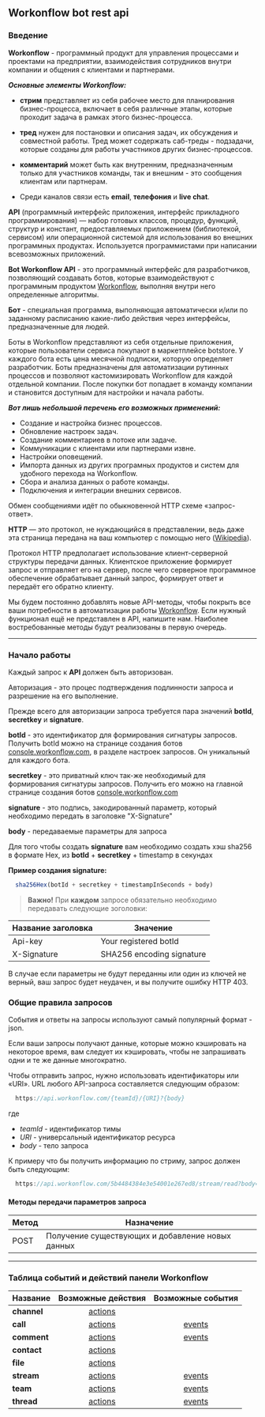 ## Workonflow bot rest api ##

### Введение

**Workonflow** - программный продукт для управления процессами и проектами  на предприятии, взаимодействия сотрудников внутри компании и общения с клиентами и партнерами.

***Основные элементы Workonflow:***

- **стрим** представляет из себя рабочее место для планирования бизнес-процесса, включает в себя различные этапы, которые проходит задача в рамках этого бизнес-процесса.

- **тред** нужен для постановки и описания задач, их обсуждения и совместной работы. Тред может содержать саб-треды - подзадачи, которые созданы для работы участников других бизнес-процессов.

- **комментарий** может быть как внутренним, предназначенным только для участников команды, так и внешним - это сообщения клиентам или партнерам.

- Среди каналов связи есть **email**, **телефония** и **live chat**.

**API** (программный интерфейс приложения, интерфейс прикладного программирования) — набор готовых классов, процедур, функций, структур и констант, предоставляемых приложением (библиотекой, сервисом) или операционной системой для использования во внешних программных продуктах. Используется программистами при написании всевозможных приложений.

**Bot Workonflow API** - это программный интерфейс для разработчиков, позволяющий создавать ботов, которые  взаимодействуют с программным продуктом [Workonflow](workonflow.com), выполняя внутри него определенные алгоритмы.

**Бот** - специальная программа, выполняющая автоматически и/или по заданному расписанию какие-либо действия через интерфейсы, предназначенные для людей.

Боты в Workonflow представляют из себя отдельные приложения, которые пользователи сервиса покупают в маркетплейсе botstore. У каждого бота есть цена месячной подписки, которую определяет разработчик. Боты предназначены для автоматизации рутинных процессов и позволяют кастомизировать Workonflow для каждой отдельной компании. После покупки бот попадает в команду компании и становится доступным для настройки и начала работы.

***Вот лишь небольшой перечень его возможных применений:***

- Создание и настройка бизнес процессов.
- Обновление настроек задач.
- Создание комментариев в потоке или задаче.
- Коммуникации с клиентами или партнерами извне.
- Настройки оповещений.
- Импорта данных из других програмных продуктов и систем для удобного перехода на Workonflow.
- Сбора и анализа данных о работе команды.
- Подключения и интеграции  внешних сервисов.

Обмен сообщениями идёт по обыкновенной HTTP  схеме «запрос-ответ».

**HTTP** — это протокол, не нуждающийся в представлении, ведь даже эта страница передана на ваш компьютер с помощью него ([Wikipedia](https://ru.wikipedia.org/wiki/HTTP)).

Протокол HTTP предполагает использование клиент-серверной структуры передачи данных. Клиентское приложение формирует запрос и отправляет его на сервер, после чего серверное программное обеспечение обрабатывает данный запрос, формирует ответ и передаёт его обратно клиенту.

Мы будем постоянно добавлять новые API-методы, чтобы покрыть все ваши потребности в автоматизации работы [Workonflow](workonflow.com). Если нужный функционал ещё не представлен в API, напишите нам. Наиболее востребованные методы будут реализованы в первую очередь.

---

### Начало работы

Каждый запрос к **API** должен быть авторизован.

Авторизация - это процес подтверждения подлинности запроса и разрешение на его выполнение.

Прежде всего для авторизации запроса требуется пара значений **botId**, **secretkey** и **signature**.

**botId** - это идентификатор для формирования сигнатуры запросов. Получить botId можно на странице создания ботов [console.workonflow.com](https://console.workonflow.com), в разделе настроек запросов. Он уникальный для каждого бота.

**secretkey** - это приватный ключ так-же необходимый для формирования сигнатуры запросов. Получить его можно на главной странице создания ботов [console.workonflow.com](https://console.workonflow.com)

**signature** - это подпись, закодированный параметр, который необходимо передать в заголовке "X-Signature"

**body** - передаваемые параметры для запроса

Для того чтобы создать **signature** вам необходимо создать хэш sha256 в формате Hex, из **botId** + **secretkey** + timestamp в секундах

**Пример создания signature:**
```js
  sha256Hex(botId + secretkey + timestampInSeconds + body)
```

> **Важно!** При **каждом** запросе обязательно необходимо передавать следующие зоголовки:

|Название заголовка| Значение |
|-----|-----|
|Api-key| Your registered botId |
|X-Signature| SHA256 encoding signature |

В случае если параметры не будут переданны или один из ключей не верный, ваш запрос будет неудачен, и вы получите ошибку HTTP 403.

### Общие правила запросов

События и ответы на запросы используют самый популярный формат - json.

Если ваши запросы получают данные, которые можно кэшировать на некоторое время, вам следует их кэшировать, чтобы не запрашивать одни и те же данные многократно.

Чтобы отправить запрос, нужно использовать идентификаторы или «URI». URL любого API-запроса составляется следующим образом:

```js
  https://api.workonflow.com/{teamId}/{URI}?{body}
```

где
- *teamId* - идентификатор тимы
- *URI* - универсальный идентификатор ресурса
- *body* - тело запроса

К примеру что бы получить информацию по стриму, запрос должен быть следующим:

```js
  https://api.workonflow.com/5b4484384e3e54001e267ed8/stream/read?body={"streamId":"7b4484384e3454001egh7847"}
```

#### Методы передачи параметров запроса

|Метод|Назначение|
|--- |---|
|POST|Получение существующих и добавление новых данных|
-----

### Таблица событий и действий панели Workonflow

|Название| Возможные действия    |  Возможные события          |
|-----|:-----:|:------------:|
| **channel** | [actions](./request/channel.md) |              |
| **call**    | [actions](./request/call.md)    | [events](./events/call.md) |
| **comment** | [actions](./request/comment.md) | [events](./events/comment.md)|
| **contact** | [actions](./request/contact.md) |              |
| **file**    | [actions](./request/file.md)    |              |
| **stream**  | [actions](./request/stream.md)  | [events](./events/stream.md) |
| **team**    | [actions](./request/team.md)    | [events](./events/team.md)   |
| **thread**  | [actions](./request/thread.md)  | [events](./events/thread.md) |
